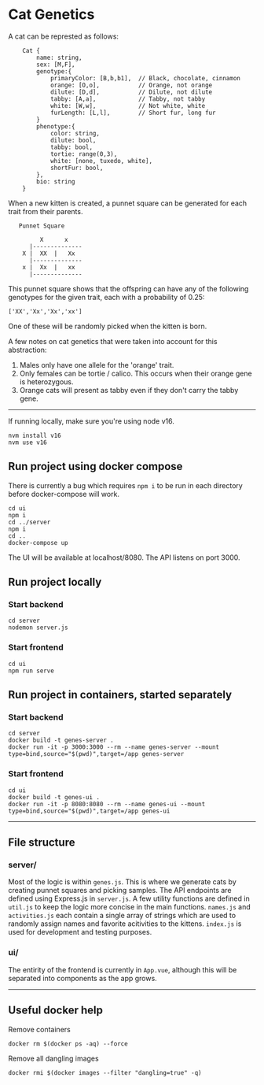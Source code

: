# Cat Genetics

A cat can be represted as follows:
```
    Cat {
        name: string,
        sex: [M,F],
        genotype:{
            primaryColor: [B,b,b1],  // Black, chocolate, cinnamon
            orange: [O,o],           // Orange, not orange
            dilute: [D,d],           // Dilute, not dilute
            tabby: [A,a],            // Tabby, not tabby
            white: [W,w],            // Not white, white
            furLength: [L,l],        // Short fur, long fur
        }
        phenotype:{
            color: string,
            dilute: bool,
            tabby: bool,
            tortie: range(0,3),
            white: [none, tuxedo, white],
            shortFur: bool,
        },
        bio: string
    }
```

When a new kitten is created, a punnet square can be generated for each trait from their parents.
```
   Punnet Square

         X      x
      |--------------
    X |  XX  |   Xx
      |--------------
    x |  Xx  |   xx
      |--------------
```

This punnet square shows that the offspring can have any of the following genotypes for the given trait, each with a probability of 0.25:
```
['XX','Xx','Xx','xx']
```
One of these will be randomly picked when the kitten is born.

A few notes on cat genetics that were taken into account for this abstraction:
1. Males only have one allele for the 'orange' trait.
2. Only females can be tortie / calico. This occurs when their orange gene is heterozygous.
3. Orange cats will present as tabby even if they don't carry the tabby gene.

------
If running locally, make sure you're using node v16.
```
nvm install v16
nvm use v16
```

## Run project using docker compose
There is currently a bug which requires `npm i` to be run in each directory before docker-compose will work.
```
cd ui
npm i
cd ../server
npm i
cd ..
docker-compose up
```
The UI will be available at localhost/8080.  The API listens on port 3000.


## Run project locally

### Start backend

```
cd server
nodemon server.js
```

### Start frontend

```
cd ui
npm run serve
```

## Run project in containers, started separately

### Start backend

```
cd server
docker build -t genes-server .
docker run -it -p 3000:3000 --rm --name genes-server --mount type=bind,source="$(pwd)",target=/app genes-server
```
### Start frontend

```
cd ui
docker build -t genes-ui .
docker run -it -p 8080:8080 --rm --name genes-ui --mount type=bind,source="$(pwd)",target=/app genes-ui
```

----

## File structure

### server/
Most of the logic is within `genes.js`. This is where we generate cats by creating punnet squares and picking samples. The API endpoints are defined using Express.js in `server.js`. A few utility functions are defined in `util.js` to keep the logic more concise in the main functions. `names.js` and `activities.js` each contain a single array of strings which are used to randomly assign names and favorite acitivities to the kittens. `index.js` is used for development and testing purposes.

### ui/
The entirity of the frontend is currently in `App.vue`, although this will be separated into components as the app grows.

-----
## Useful docker help

Remove containers
```
docker rm $(docker ps -aq) --force
```

Remove all dangling images
```
docker rmi $(docker images --filter "dangling=true" -q)
```